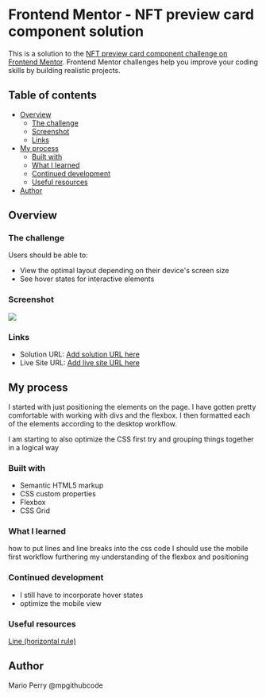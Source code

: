 # Frontend Mentor - NFT preview card component solution

This is a solution to the [NFT preview card component challenge on Frontend Mentor](https://www.frontendmentor.io/challenges/nft-preview-card-component-SbdUL_w0U). Frontend Mentor challenges help you improve your coding skills by building realistic projects. 

## Table of contents

- [Overview](#overview)
  - [The challenge](#the-challenge)
  - [Screenshot](#screenshot)
  - [Links](#links)
- [My process](#my-process)
  - [Built with](#built-with)
  - [What I learned](#what-i-learned)
  - [Continued development](#continued-development)
  - [Useful resources](#useful-resources)
- [Author](#author)


## Overview

### The challenge

Users should be able to:

- View the optimal layout depending on their device's screen size
- See hover states for interactive elements

### Screenshot

![](./screenshot.jpg)

### Links

- Solution URL: [Add solution URL here](https://your-solution-url.com)
- Live Site URL: [Add live site URL here](https://your-live-site-url.com)

## My process

I started with just positioning the elements on the page. I have gotten pretty comfortable with working with divs and the flexbox. I then formatted each of the elements according to the desktop workflow.

I am starting to also optimize the CSS first try and grouping things together in a logical way

### Built with

- Semantic HTML5 markup
- CSS custom properties
- Flexbox
- CSS Grid


### What I learned

how to put lines and line breaks into the css code
I should use the mobile first workflow
furthering my understanding of the flexbox and positioning

### Continued development

- I still have to incorporate hover states
- optimize the mobile view

### Useful resources

[Line (horizontal rule)](https://www.w3schools.com/howto/howto_css_style_hr.asp)
## Author

Mario Perry @mpgithubcode
